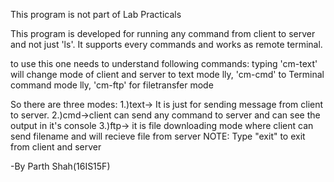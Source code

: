 This program is not part of Lab Practicals

This program is developed for running any command from client to server and not just 'ls'. It supports every commands and works as remote terminal.

to use this one needs to understand following commands:
typing 'cm-text' will change mode of client and server to text mode
lly, 'cm-cmd' to Terminal command mode
lly, 'cm-ftp' for filetransfer mode

So there are three modes:
1.)text-> It is just for sending message from client to server.
2.)cmd->client can send any command to server and can see the output in it's console
3.)ftp-> it is file downloading mode where client can send filename and will recieve file from server
NOTE: Type "exit" to exit from client and server

-By Parth Shah(16IS15F)
